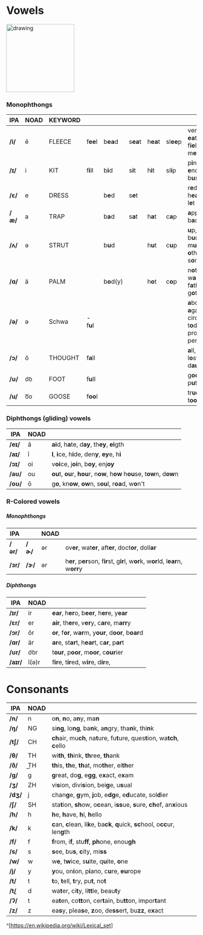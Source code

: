 # Vowels 
<img src="https://upload.wikimedia.org/wikipedia/commons/0/0e/General_American_monophthong_chart.svg" alt="drawing" width="180" />

### Monophthongs

| IPA     | NOAD | KEYWORD |          |            |          |          |           |                                                                                          |
| ------- |:---- | ------- | -------- | ---------- | -------- | -------- | --------- | ---------------------------------------------------------------------------------------- |
| **/i/** | ē    | FLEECE  | f**ee**l | b**ea**d   | s**ea**t | h**ea**t | sl**ee**p | ver**y**, b**e**, **ea**t, s**ee**, f**ie**ld, k**ey**, m**e**, **e**ven                 |
| **/ɪ/** | i    | KIT     | f**i**ll | b**i**d    | s**i**t  | h**i**t  | sl**i**p  | p**i**nk, **i**t, b**i**g, **e**nough, b**u**sy                                          |
| **/ɛ/** | e    | DRESS   |          | b**e**d    | s**e**t  |          |           | r**e**d, **e**ver, h**ea**d, g**e**t, l**e**t                                            |
| **/æ/** | a    | TRAP    |   | b**a**d    | s**a**t  | h**a**t  | c**a**p          | **a**pple, c**a**n, b**a**ck, d**a**d                                                    |
| **/ʌ/** | ə    | STRUT   |   | b**u**d    |          | h**u**t  |  c**u**p         | **u**p, m**o**ther, b**u**ddy, m**u**d, r**u**n, **o**ther, s**o**me, f**u**n            |
| **/ɑ/** | ä    | PALM    |   | b**o**d(y) |          | h**o**t  |   c**o**p        | n**o**t, b**o**dy, w**a**nt, f**a**ther, st**o**p, g**o**t                               |
| **/ə/** | ə    | Schwa   |  -f**u**l  |                  |          |          |           | **a**bout, th**e**, **a**gain, circ**us**, t**o**day,list**e**n, prod**u**ct, penc**i**l |
| **/ɔ/** | ô    | THOUGHT |    f**a**ll        |             |       |          |           | **a**ll, **o**n, t**a**lk, l**o**st, s**aw**, d**au**ghter                               |
| **/ʊ/** | o͝o  | FOOT    |    f**u**ll          |           |       |          |           | g**oo**d, b**oo**k, p**u**t, w**ou**ld                                                   |
| **/u/** | o͞o  | GOOSE   |        f**oo**l        |          |      |          |           | tr**ue**, y**ou**, t**oo**, n**ew**                                                      |

### Diphthongs (gliding) vowels

| IPA | NOAD   |                               |
| -------- | --- | ------------------------------------------------------- |
| **/eɪ/** | ā   | **ai**d, h**a**te, d**ay**, th**ey**, **ei**gth                              |
| **/aɪ/** | ī   | **I**, **i**ce, h**i**de, den**y**, **ey**e, h**i**                      |
| **/ɔɪ/** | oi  | v**oi**ce, j**oi**n, b**oy**, enj**oy**                 |
| **/aʊ/** | ou  | **ou**t, **ou**r, **hou**r, n**ow**, h**ow** h**ou**se, t**ow**n, d**ow**n |
| **/oʊ/** | ō   | g**o**, kn**ow**, **ow**n, s**ou**l, r**oa**d, w**o**n't           |

### R-Colored vowels

##### Monophthongs
| IPA      |         |   NOAD  |                                                                                     |
| -------- | ------- | --- | ----------------------------------------------------------------------------------- |
| **/ər/** | **/ɚ/** | ər  | ov**er**, wat**er**, aft**er**, doct**or**, doll**ar**                              |
| **/ɜr/** | **/ɝ/** | ər  | h**er**, p**er**son, f**ir**st, g**ir**l, w**or**k, w**or**ld, l**ear**n, w**orr**y |

##### Diphthongs
| IPA       | NOAD  |                                                          |
| --------- |:----- | -------------------------------------------------------- |
| **/ɪr/**  | ir    | **ear**, h**er**o, b**eer**, h**er**e, y**ear**          |
| **/ɛr/**  | er    | **air**, th**er**e, v**er**y, c**ar**e, m**arr**y        |
| **/ɔr/**  | ôr    | **or**, f**or**, w**ar**m, y**our**, d**oor**, b**oar**d |
| **/ɑr/**  | är    | **ar**e, st**ar**t, h**ear**t, c**ar**, p**ar**t         |
| **/ʊr/**  | o͝or  | t**our**, p**oor**, m**oor**, c**our**ier                             |
| **/aɪr/** | ī(ə)r | f**ir**e, t**ir**ed, w**ir**e, d**ir**e,                 |

# Consonants

| IPA      | NOAD |                                                                                      |
| -------- |:---- | ------------------------------------------------------------------------------------ |
| **/n/**  | n    | o**n**, **n**o, a**n**y, ma**n**                                                     |
| **/ŋ/**  | NG   | si**ng**, lo**ng**, ba**n**k, a**n**gry, tha**n**k, thi**n**k                        |
| **/tʃ/** | CH   | **ch**air, mu**ch**, na**t**ure, fu**t**ure, ques**t**ion, wa**tch**, **c**ello      |
| **/θ/**  | TH   | wi**th**, **th**ink, **th**ree, **th**ank                                            |
| **/ð/**  | T͟H  | **th**is, **th**e, **th**at, mo**th**er, ei**th**er                                  |
| **/g/**  | g    | **g**reat, do**g**, e**gg**, e**x**act, e**x**am                                     |
| **/ʒ/**  | ZH   | vi**s**ion, divi**s**ion, bei**g**e, u**s**ual                                       |
| **/dʒ/** | j    | chan**g**e, **g**ym, **j**ob, e**dg**e, e**d**ucate, sol**d**ier                     |
| **/ʃ/**  | SH   | sta**t**ion, **sh**ow, o**c**ean, i**ss**ue, **s**ure, **ch**ef, an**x**ious         |
| **/h/**  | h    | **h**e, **h**ave, **h**i, **h**ello                                                  |
| **/k/**  | k    | **c**an, **c**lean, li**k**e, ba**ck**, **q**uick, **sc**hool, o**cc**ur, len**g**th |
| **/f/**  | f    | **f**rom, i**f**, stu**ff**, **ph**one, enou**gh**                                   |
| **/s/**  | s    | **s**ee, bu**s**, **c**ity, mi**ss**                                                 |
| **/w/**  | w    | w**e**, t**w**ice, s**u**ite, q**u**ite, **o**ne                                     |
| **/j/**  | y    | **y**ou, on**i**on, p**i**ano, c**u**re, **eu**rope                                  |
| **/t/**  | t    | **t**o, **t**ell, **t**ry, pu**t**, no**t**                                          |
| **/t̬/** | d    | wa**t**er, ci**t**y, li**tt**le, beau**t**y                                          |
| **/ʔ/**  | t    | ea**t**en, co**tt**on, cer**t**ain, bu**tt**on, impor**t**ant                        |
| **/z/**  | z    | ea**s**y, plea**s**e, **z**oo, de**ss**ert, bu**zz**, e**x**act                      |

^[https://en.wikipedia.org/wiki/Lexical_set] 